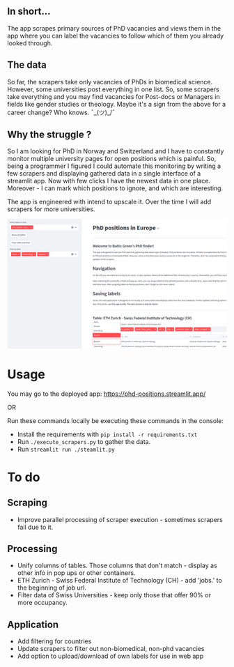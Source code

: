 ## In short... 
The app scrapes primary sources of PhD vacancies and views them in the
app where you can label the vacancies to follow which of them you already looked through.

## The data
So far, the scrapers take only vacancies of PhDs in biomedical science. However, some 
universities post everything in one list. So, some scrapers take everything and you 
may find vacancies for Post-docs or Managers in fields like gender studies or theology.
Maybe it's a sign from the above for a career change? Who knows.  ¯\_(ツ)_/¯

## Why the struggle ?

So I am looking for PhD in Norway and Switzerland and I have to constantly monitor multiple university pages for open positions which is painful.
So, being a programmer I figured I could automate this monitoring by writing a few scrapers 
and displaying gathered data in a single interface of a streamlit app. Now with few clicks I have the newest data in one place. 
Moreover - I can mark which positions to ignore, and which are interesting.


The app is engineered with intend to upscale it. Over the time I will add scrapers for more universities. 

!['App iamge'](docs/img/app_demo.png)
# Usage
You may go to the deployed app: https://phd-positions.streamlit.app/

OR

Run these commands locally be executing these commands in the console:
- Install the requirements with `pip install -r requirements.txt`
- Run `./execute_scrapers.py` to gather the data. 
- Run `streamlit run ./steamlit.py`

# To do
## Scraping
- Improve parallel processing of scraper execution - sometimes scrapers fail due to it.

## Processing
- Unify columns of tables. Those columns that don't match - display as other info in pop ups or other containers.
- ETH Zurich - Swiss Federal Institute of Technology (CH) - add 'jobs.' to the beginning of job url. 
- Filter data of Swiss Universities - keep only those that offer 90% or more occupancy.

## Application
- Add filtering for countries
- Update scrapers to filter out non-biomedical, non-phd vacancies
- Add option to upload/download of own labels for use in web app